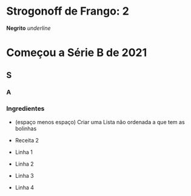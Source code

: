 # Strogonoff de Frango: 2

**Negrito**
_underline_

# Começou a Série B de 2021  
## S
### A

### Ingredientes

 - (espaço menos espaço) Criar uma Lista não ordenada a que tem as bolinhas

 - Receita 2

 - Linha 1

 - Linha 2

 - Linha 3 

 - Linha 4

